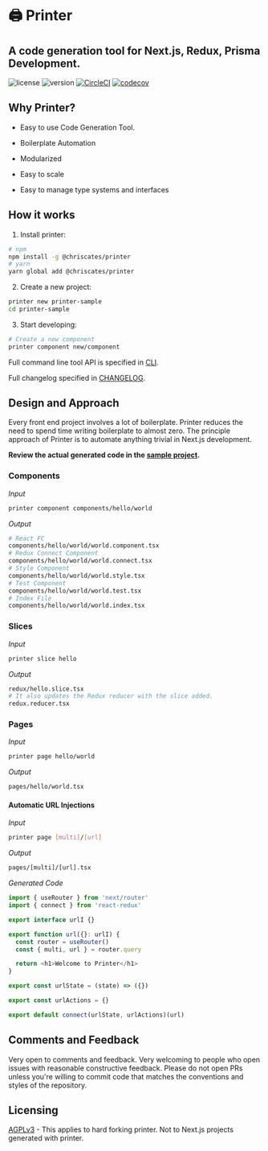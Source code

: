 # 🖨️ Printer

## A code generation tool for Next.js, Redux, Prisma Development.

![license](https://img.shields.io/badge/license-AGPLv3-blue.svg)
![version](https://img.shields.io/badge/version-1.3.0-blue.svg)
[![CircleCI](https://circleci.com/gh/ChrisCates/Printer.svg?style=svg)](https://circleci.com/gh/ChrisCates/Printer)
[![codecov](https://codecov.io/gh/chriscates/printer/branch/master/graph/badge.svg)](https://codecov.io/gh/chriscates/printer)

## Why Printer?

- Easy to use Code Generation Tool.

- Boilerplate Automation

- Modularized

- Easy to scale

- Easy to manage type systems and interfaces

## How it works

1. Install printer:

```bash
# npm
npm install -g @chriscates/printer
# yarn
yarn global add @chriscates/printer
```

2. Create a new project:

```bash
printer new printer-sample
cd printer-sample
```

3. Start developing:

```bash
# Create a new component
printer component new/component
```

Full command line tool API is specified in [CLI](./CLI.md).

Full changelog specified in [CHANGELOG](./CHANGELOG.md).

## Design and Approach

Every front end project involves a lot of boilerplate. Printer reduces the need to spend time writing boilerplate to almost zero. The principle approach of Printer is to automate anything trivial in Next.js development.

**Review the actual generated code in the [sample project](./example).**

### Components

*Input*

```bash
printer component components/hello/world
```

*Output*

```bash
# React FC
components/hello/world/world.component.tsx
# Redux Connect Component
components/hello/world/world.connect.tsx
# Style Component
components/hello/world/world.style.tsx
# Test Component
components/hello/world/world.test.tsx
# Index File
components/hello/world/world.index.tsx
```

### Slices

*Input*

```bash
printer slice hello
```

*Output*

```bash
redux/hello.slice.tsx
# It also updates the Redux reducer with the slice added.
redux.reducer.tsx
```

### Pages

*Input*

```bash
printer page hello/world
```

*Output*

```bash
pages/hello/world.tsx
```

#### Automatic URL Injections

*Input*

```bash
printer page [multi]/[url]
```

*Output*

```bash
pages/[multi]/[url].tsx
```

*Generated Code*

```typescript
import { useRouter } from 'next/router'
import { connect } from 'react-redux'

export interface urlI {}

export function url({}: urlI) {
  const router = useRouter()
  const { multi, url } = router.query

  return <h1>Welcome to Printer</h1>
}

export const urlState = (state) => ({})

export const urlActions = {}

export default connect(urlState, urlActions)(url)
```

## Comments and Feedback

Very open to comments and feedback. Very welcoming to people who open issues with reasonable constructive feedback. Please do not open PRs unless you're willing to commit code that matches the conventions and styles of the repository.

## Licensing

[AGPLv3](./LICENSE) - This applies to hard forking printer. Not to Next.js projects generated with printer.